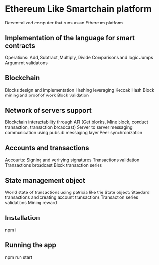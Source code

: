 # Ethereum Like Smartchain platform

Decentralized computer that runs as an Ethereum platform

## Implementation of the language for smart contracts

Operations: Add, Subtract, Multiply, Divide
Comparisons and logic
Jumps
Argument validations

## Blockchain

Blocks design and implementation
Hashing leveraging Keccak Hash
Block mining and proof of work
Block validation

## Network of servers support

Blockchain interactability through API (Get blocks, Mine block, conduct transaction, transaction broadcast)
Server to server messaging communication using pubsub messaging layer
Peer synchronization

## Accounts and transactions

Accounts: Signing and verifying signatures 
Transactions validation
Transactions broadcast
Block transaction series

## State management object

World state of transactions using patricia like trie
State object: Standard transactions and creating account transactions
Transaction series validations
Mining reward

## Installation

npm i

## Running the app

npm run start

